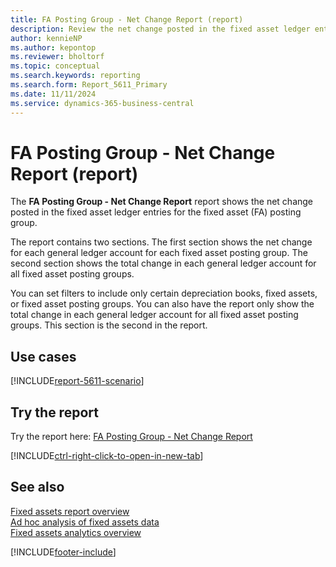 ```yaml
---
title: FA Posting Group - Net Change Report (report)
description: Review the net change posted in the fixed asset ledger entries for the fixed asset (FA) posting group. 
author: kennieNP
ms.author: kepontop
ms.reviewer: bholtorf
ms.topic: conceptual
ms.search.keywords: reporting
ms.search.form: Report_5611_Primary
ms.date: 11/11/2024
ms.service: dynamics-365-business-central
---
```


# FA Posting Group - Net Change Report (report)

The **FA Posting Group - Net Change Report** report shows the net change posted in the fixed asset ledger entries for the fixed asset (FA) posting group.

The report contains two sections. The first section shows the net change for each general ledger account for each fixed asset posting group. The second section shows the total change in each general ledger account for all fixed asset posting groups.

You can set filters to include only certain depreciation books, fixed assets, or fixed asset posting groups. You can also have the report only show the total change in each general ledger account for all fixed asset posting groups. This section is the second in the report.

## Use cases

[!INCLUDE[report-5611-scenario](../includes/report-5611-scenario-include.md)]

<!-- 

Prompt

Below is a report in an ERP system. Provide 3-4 use cases for different personas working with fixed asset management or finance for fixed assets.

Format like this:    
  
As a <persona>, use the report to    
* use case 1  
* use case 2    

Do not capitalize the persona names. 

Do not start lines with "Use the data to"

## Report name
FA Posting Group - Net Change Report

## Report description

### What the report does

### Use cases

Please include your data sources and URLs

-->

## Try the report

Try the report here: [FA Posting Group - Net Change Report](https://businesscentral.dynamics.com?report=5611)

[!INCLUDE[ctrl-right-click-to-open-in-new-tab](../includes/ctrl-right-click-to-open-in-new-tab.md)]

## See also

[Fixed assets report overview](../fa-reports.md)  
[Ad hoc analysis of fixed assets data](../ad-hoc-analysis-fa.md)  
[Fixed assets analytics overview](../fa-analytics-overview.md)  

[!INCLUDE[footer-include](../includes/footer-banner.md)]